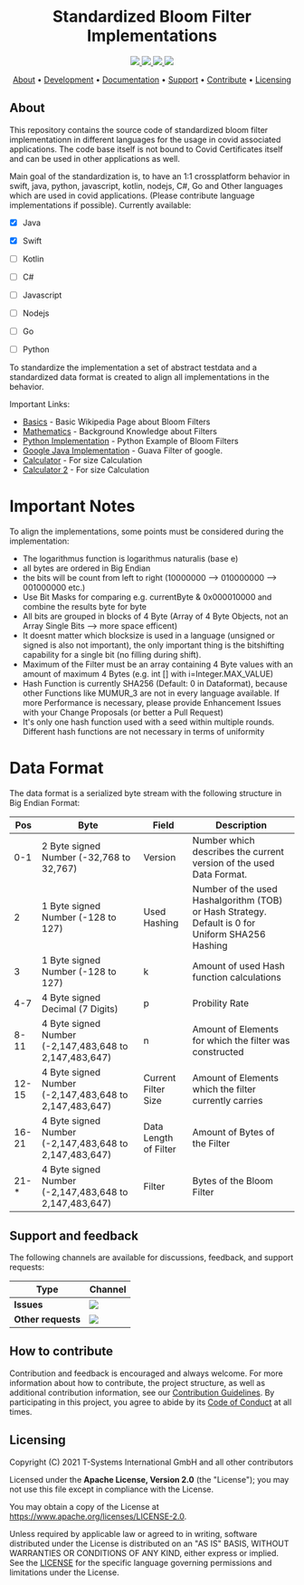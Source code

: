 <h1 align="center">
   Standardized Bloom Filter Implementations
</h1>

<p align="center">
  <a href="https://github.com/eu-digital-green-certificates/dgc-bloomfilter/actions/workflows/ci-main.yml" title="ci-main.yml">
    <img src="https://github.com/eu-digital-green-certificates/dgc-bloomfilter/actions/workflows/ci-main.yml/badge.svg">
  </a>
  <a href="/../../commits/" title="Last Commit">
    <img src="https://img.shields.io/github/last-commit/eu-digital-green-certificates/dgc-bloomfilter?style=flat">
  </a>
  <a href="/../../issues" title="Open Issues">
    <img src="https://img.shields.io/github/issues/eu-digital-green-certificates/dgc-bloomfilter?style=flat">
  </a>
  <a href="./LICENSE" title="License">
    <img src="https://img.shields.io/badge/License-Apache%202.0-green.svg?style=flat">
  </a>
</p>

<p align="center">
  <a href="#about">About</a> •
  <a href="#development">Development</a> •
  <a href="#documentation">Documentation</a> •
  <a href="#support-and-feedback">Support</a> •
  <a href="#how-to-contribute">Contribute</a> •
  <a href="#licensing">Licensing</a>
</p>

## About

This repository contains the source code of standardized bloom filter implementationn in different languages for the usage in covid associated applications. The code base itself is not bound to Covid Certificates itself and can be used in other applications as well. 

Main goal of the standardization is, to have an 1:1 crossplatform behavior in swift, java, python, javascript, kotlin, nodejs, C#, Go and Other languages which are used in covid applications. (Please contribute language implementations if possible). Currently available:


- [x] Java
- [x] Swift
- [ ] Kotlin
- [ ] C#
- [ ] Javascript
- [ ] Nodejs
- [ ] Go
- [ ] Python


To standardize the implementation a set of abstract testdata and a standardized data format is created to align all implementations in the behavior. 



Important Links: 
  
   * [Basics](https://en.wikipedia.org/wiki/Bloom_filter) - Basic Wikipedia Page about Bloom Filters
   * [Mathematics](https://www.di-mgt.com.au/bloom-filter.html) - Background Knowledge about Filters
   * [Python Implementation](https://www.geeksforgeeks.org/bloom-filters-introduction-and-python-implementation/) - Python Example of Bloom Filters
   * [Google Java Implementation](https://github.com/google/guava/blob/7031494cbb29f3443a85303bdf14389ae6a5b58e/android/guava/src/com/google/common/hash/BloomFilter.java#L463) - Guava Filter of google.
   * [Calculator](https://www.di-mgt.com.au/bloom-calculator.html) - For size Calculation
   * [Calculator 2](https://hur.st/bloomfilter/) - For size Calculation

# Important Notes

To align the implementations, some points must be considered during the implementation: 

- The logarithmus function is logarithmus naturalis (base e)
- all bytes are ordered in Big Endian
- the bits will be count from left to right (10000000 --> 010000000 --> 001000000 etc.)
- Use Bit Masks for comparing e.g. currentByte & 0x000010000 and combine the results byte for byte
- All bits are grouped in blocks of 4 Byte (Array of 4 Byte Objects, not an Array Single Bits --> more space efficent)
- It doesnt matter which blocksize is used in a language (unsigned or signed is also not important), the only important thing is the bitshifting capability for a single bit (no filling during shift).
- Maximum of the Filter must be an array containing 4 Byte values with an amount of maximum 4 Bytes (e.g. int [] with i=Integer.MAX_VALUE)
- Hash Function is currently SHA256 (Default: 0 in Dataformat), because other Functions like MUMUR_3 are not in every language available. If more Performance is necessary, please provide Enhancement Issues with your Change Proposals (or better a Pull Request)
- It's only one hash function used with a seed within multiple rounds. Different hash functions are not necessary in terms of uniformity

# Data Format

The data format is a serialized byte stream with the following structure in Big Endian Format:

|Pos| Byte                                     |   Field | Description                                                        |
|---| -----------------------------------------|---------|--------------------------------------------------------------------|
|0-1| 2 Byte signed Number (-32,768 to 32,767) | Version | Number which describes the current version of the used Data Format.|
|2| 1 Byte signed Number       (-128 to 127) | Used Hashing | Number of the used Hashalgorithm (TOB) or Hash Strategy. Default is 0 for Uniform SHA256 Hashing|
|3| 1 Byte signed Number (-128 to 127) | k | Amount of used Hash function calculations|
|4-7| 4 Byte signed Decimal (7 Digits) | p | Probility Rate|
|8-11| 4 Byte signed Number (-2,147,483,648 to 2,147,483,647) | n| Amount of Elements for which the filter was constructed|
|12-15| 4 Byte signed Number (-2,147,483,648 to 2,147,483,647) | Current Filter Size | Amount of Elements which the filter currently carries|
|16-21| 4 Byte signed Number (-2,147,483,648 to 2,147,483,647) | Data Length of Filter | Amount of Bytes of the Filter|
|21-*| 4 Byte signed Number (-2,147,483,648 to 2,147,483,647) | Filter | Bytes of the Bloom Filter|
     

## Support and feedback

The following channels are available for discussions, feedback, and support requests:

| Type                     | Channel                                                |
| ------------------------ | ------------------------------------------------------ |
| **Issues**    | <a href="/../../issues" title="Open Issues"><img src="https://img.shields.io/github/issues/eu-digital-green-certificates/dgca-validation-service?style=flat"></a>  |
| **Other requests**    | <a href="mailto:opensource@telekom.de" title="Email DGC Team"><img src="https://img.shields.io/badge/email-DGC%20team-green?logo=mail.ru&style=flat-square&logoColor=white"></a>   |

## How to contribute  

Contribution and feedback is encouraged and always welcome. For more information about how to contribute, the project structure, 
as well as additional contribution information, see our [Contribution Guidelines](./CONTRIBUTING.md). By participating in this 
project, you agree to abide by its [Code of Conduct](./CODE_OF_CONDUCT.md) at all times.

## Licensing

Copyright (C) 2021 T-Systems International GmbH and all other contributors

Licensed under the **Apache License, Version 2.0** (the "License"); you may not use this file except in compliance with the License.

You may obtain a copy of the License at https://www.apache.org/licenses/LICENSE-2.0.

Unless required by applicable law or agreed to in writing, software distributed under the License is distributed on an "AS IS" 
BASIS, WITHOUT WARRANTIES OR CONDITIONS OF ANY KIND, either express or implied. See the [LICENSE](./LICENSE) for the specific 
language governing permissions and limitations under the License.
